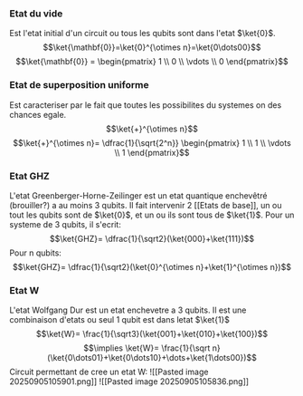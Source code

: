 ### Etat du vide
Est l'etat initial d'un circuit ou tous les qubits sont dans l'etat $\ket{0}$. 
$$\ket{\mathbf{0}}=\ket{0}^{\otimes n}=\ket{0\dots00}$$
$$\ket{\mathbf{0}} = \begin{pmatrix}
1 \\
0 \\
\vdots \\
0
\end{pmatrix}$$

### Etat de superposition uniforme
Est caracteriser par le fait que toutes les possibilites du systemes on des chances egale.
$$\ket{+}^{\otimes n}$$
$$\ket{+}^{\otimes n}= \dfrac{1}{\sqrt{2^n}} \begin{pmatrix}
1 \\
1 \\
\vdots \\
1
\end{pmatrix}$$

### Etat GHZ
L'etat Greenberger-Horne-Zeilinger est un etat quantique enchevêtré (brouiller?) a au moins 3 qubits. Il fait intervenir 2 [[Etats de base]], un ou tout les qubits sont de $\ket{0}$, et un ou ils sont tous de $\ket{1}$. 
Pour un systeme de 3 qubits, il s'ecrit:
$$\ket{GHZ}= \dfrac{1}{\sqrt2}(\ket{000}+\ket{111})$$
Pour n qubits:
$$\ket{GHZ}= \dfrac{1}{\sqrt2}(\ket{0}^{\otimes n}+\ket{1}^{\otimes n})$$

### Etat W
L'etat Wolfgang Dur est un etat enchevetre a 3 qubits. Il est une combinaison d'etats ou seul 1 qubit est dans letat $\ket{1}$
$$\ket{W}= \frac{1}{\sqrt3}(\ket{001}+\ket{010}+\ket{100})$$
$$\implies \ket{W}= \frac{1}{\sqrt n}(\ket{0\dots01}+\ket{0\dots10}+\dots+\ket{1\dots00})$$
Circuit permettant de cree un etat W:
![[Pasted image 20250905105901.png]]
![[Pasted image 20250905105836.png]]

